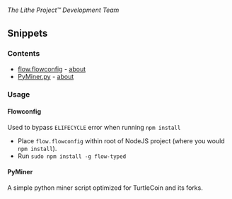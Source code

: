 ###### The Lithe Project&trade; Development Team

## Snippets

### Contents

- [flow.flowconfig](https://github.com/LithyRiolu/Resources/blob/master/Snippets/flow.flowconfig) - [about](https://github.com/LithyRiolu/Resources/tree/master/Snippets#flowconfig)
- [PyMiner.py](https://github.com/LithyRiolu/Resources/blob/master/Snippets/PyMiner.py) - [about](https://github.com/LithyRiolu/Resources/tree/master/Snippets#pyminer)

### Usage

#### Flowconfig
Used to bypass `ELIFECYCLE` error when running `npm install`

- Place `flow.flowconfig` within root of NodeJS project (where you would `npm install`).
- Run `sudo npm install -g flow-typed`

#### PyMiner
A simple python miner script optimized for TurtleCoin and its forks. 
